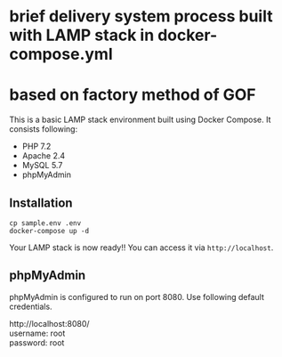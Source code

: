
# brief delivery system process built with LAMP stack in docker-compose.yml
# based on factory method of GOF

This is a basic LAMP stack environment built using Docker Compose. It consists following:

* PHP 7.2
* Apache 2.4
* MySQL 5.7
* phpMyAdmin

## Installation

```shell
cp sample.env .env
docker-compose up -d
```

Your LAMP stack is now ready!! You can access it via `http://localhost`.


## phpMyAdmin

phpMyAdmin is configured to run on port 8080. Use following default credentials.

http://localhost:8080/  
username: root  
password: root
